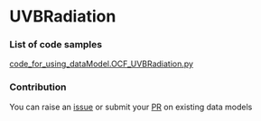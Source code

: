 # UVBRadiation

### List of code samples 

<!-- 50-List of code -->

<!-- [code entry](link) -->
[code_for_using_dataModel.OCF_UVBRadiation.py](https://github.com/smart-data-models/dataModel.OCF/blob/master/UVBRadiation/code/code_for_using_dataModel.OCF_UVBRadiation.py)


<!-- /50-List of code -->

### Contribution
You can raise an [issue](https://github.com/smart-data-models/dataModel.OCF/issues) or submit your [PR](https://github.com/smart-data-models/dataModel.OCF/pulls) on existing data models
